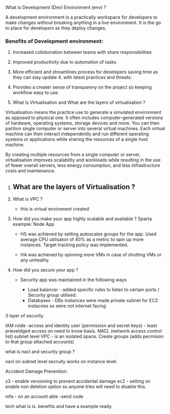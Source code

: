 What is Development (Dev) Environment (env) ?

A development environment is a practically workspace for developers to make changes without breaking anything in a live environment. It is the go to place for developers as they deploy changes.
### Benefits of Development environment:
1. Increased colloboration between teams with share responsibilities
2. Improved productivity due to automation of tasks
3. More efficient and streamlines process for developers saving time as they can stay update 4. with latest practices and threats.
4. Provides a creater sense of transpareny on the project so keeping workflow easy to use.

5.   What is  Virtualisation and What are the layers of virtualisation ?

Virtualisation means the practice use to generate a simulated environment as opposed to physical one. It often includes computer-generated versions of hardware, operating systems, storage devices and more. You can then parition single computer or server into several virtual machines. Each virtual machine can then interact independently and run different operating systems or applications while sharing the resources of a single host machine.

By creating multiple resources from a single computer or server, virtualisation improves scalability and workloads while resulting in the use of fewer overall servers, less energy consumption, and less infrastructure costs and maintenance.

1.  What are the layers of Virtualisation ?
    -
2.  What is VPC ?
    - this is virtual enviroment created 

3.  How did you make your app highly scalable and available ?
  Sparta example: Node App
    - HS was achieved by setting autoscales groups for the app. Used average CPU utilisaton of 40% as a metric to spin up more 
     instances. Target tracking policy was implemented. 
   
    - HA was achieved by spinning more VMs in case of shutting VMs or any unhealhy. 

4.  How did you secure your app ?

    - Security app was maintained in the following ways
      
      - Load balancer - added specific rules to listen to certain ports / Security group utilised. 
      - Databases - DBs instances were made private subnet for EC2 instacnes so were not internet facing


3 layer of security

IAM rolde -access and identity user (permission and secret keys) - least prieveldged access on need to know basis. 
NACL (network access control list)
subnet level 
VPC - is an isolated space.
Create groups (adds permision to that group attached accounts)

what is nacl and security group ?

nacl on subnet level
secruity works on instance level. 


Accident Damage Prevention:

s3 - enable versioning to prevent accidental damage
ec2 - setting on enable non deletion option so anyone tries will need to disable this.

mfa - on an account able -send code 

tech
what is is.
benefits
and have a example ready.